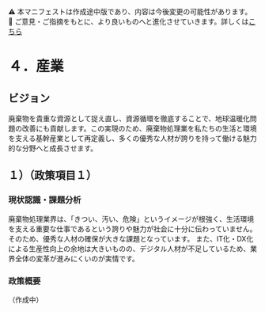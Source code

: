 ⚠️ 本マニフェストは作成途中版であり、内容は今後変更の可能性があります。  
💬 ご意見・ご指摘をもとに、より良いものへと進化させていきます。詳しくは[こちら](README.md#このマニフェスト自身もみんなの知恵を集めて改善していきます)

# ４．産業

## ビジョン

廃棄物を貴重な資源として捉え直し、資源循環を徹底することで、地球温暖化問題の改善にも貢献します。この実現のため、廃棄物処理業を私たちの生活と環境を支える基幹産業として再定義し、多くの優秀な人材が誇りを持って働ける魅力的な分野へと成長させます。

## １）（政策項目１）

### 現状認識・課題分析

廃棄物処理業界は、「きつい、汚い、危険」というイメージが根強く、生活環境を支える重要な仕事であるという誇りや魅力が社会に十分に伝わっていません。そのため、優秀な人材の確保が大きな課題となっています。
また、IT化・DX化による生産性向上の余地は大きいものの、デジタル人材が不足しているため、業界全体の変革が進みにくいのが実情です。

### 政策概要

（作成中）

